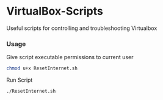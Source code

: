 # VirtualBox-Scripts
Useful scripts for controlling and troubleshooting Virtualbox

### Usage
Give script executable permissions to current user
```bash
chmod u+x ResetInternet.sh
```

Run Script
```bash
./ResetInternet.sh
```

